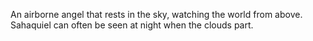 An airborne angel that rests in the sky, watching the world from above. Sahaquiel can often be seen at night when the clouds part.